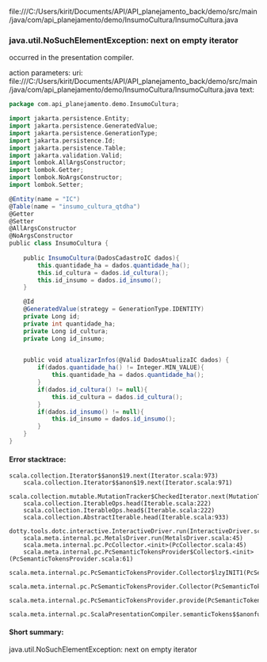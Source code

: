 file:///C:/Users/kirit/Documents/API/API_planejamento_back/demo/src/main/java/com/api_planejamento/demo/InsumoCultura/InsumoCultura.java
### java.util.NoSuchElementException: next on empty iterator

occurred in the presentation compiler.

action parameters:
uri: file:///C:/Users/kirit/Documents/API/API_planejamento_back/demo/src/main/java/com/api_planejamento/demo/InsumoCultura/InsumoCultura.java
text:
```scala
package com.api_planejamento.demo.InsumoCultura;

import jakarta.persistence.Entity;
import jakarta.persistence.GeneratedValue;
import jakarta.persistence.GenerationType;
import jakarta.persistence.Id;
import jakarta.persistence.Table;
import jakarta.validation.Valid;
import lombok.AllArgsConstructor;
import lombok.Getter;
import lombok.NoArgsConstructor;
import lombok.Setter;

@Entity(name = "IC")
@Table(name = "insumo_cultura_qtdha")
@Getter
@Setter
@AllArgsConstructor
@NoArgsConstructor
public class InsumoCultura {
    
    public InsumoCultura(DadosCadastroIC dados){
        this.quantidade_ha = dados.quantidade_ha();
        this.id_cultura = dados.id_cultura();
        this.id_insumo = dados.id_insumo();
    }

    @Id
	@GeneratedValue(strategy = GenerationType.IDENTITY)
	private Long id;
    private int quantidade_ha;
    private Long id_cultura;
    private Long id_insumo;
    

    public void atualizarInfos(@Valid DadosAtualizaIC dados) {
        if(dados.quantidade_ha() != Integer.MIN_VALUE){
            this.quantidade_ha = dados.quantidade_ha();
        }
        if(dados.id_cultura() != null){
            this.id_cultura = dados.id_cultura();
        }
        if(dados.id_insumo() != null){
            this.id_insumo = dados.id_insumo();
        }
    }
}

```



#### Error stacktrace:

```
scala.collection.Iterator$$anon$19.next(Iterator.scala:973)
	scala.collection.Iterator$$anon$19.next(Iterator.scala:971)
	scala.collection.mutable.MutationTracker$CheckedIterator.next(MutationTracker.scala:76)
	scala.collection.IterableOps.head(Iterable.scala:222)
	scala.collection.IterableOps.head$(Iterable.scala:222)
	scala.collection.AbstractIterable.head(Iterable.scala:933)
	dotty.tools.dotc.interactive.InteractiveDriver.run(InteractiveDriver.scala:168)
	scala.meta.internal.pc.MetalsDriver.run(MetalsDriver.scala:45)
	scala.meta.internal.pc.PcCollector.<init>(PcCollector.scala:45)
	scala.meta.internal.pc.PcSemanticTokensProvider$Collector$.<init>(PcSemanticTokensProvider.scala:61)
	scala.meta.internal.pc.PcSemanticTokensProvider.Collector$lzyINIT1(PcSemanticTokensProvider.scala:61)
	scala.meta.internal.pc.PcSemanticTokensProvider.Collector(PcSemanticTokensProvider.scala:61)
	scala.meta.internal.pc.PcSemanticTokensProvider.provide(PcSemanticTokensProvider.scala:90)
	scala.meta.internal.pc.ScalaPresentationCompiler.semanticTokens$$anonfun$1(ScalaPresentationCompiler.scala:99)
```
#### Short summary: 

java.util.NoSuchElementException: next on empty iterator
